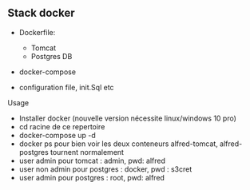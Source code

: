 Stack docker
------------

- Dockerfile:
    - Tomcat
    - Postgres DB

- docker-compose

- configuration file, init.Sql etc

Usage
- Installer docker (nouvelle version nécessite linux/windows 10 pro)
- cd racine de ce repertoire
- docker-compose up -d
- docker ps pour bien voir les deux conteneurs alfred-tomcat, alfred-postgres tournent normalement
- user admin pour tomcat : admin, pwd: alfred
- user non admin pour postgres : docker, pwd : s3cret
- user admin pour postgres : root, pwd: alfred
